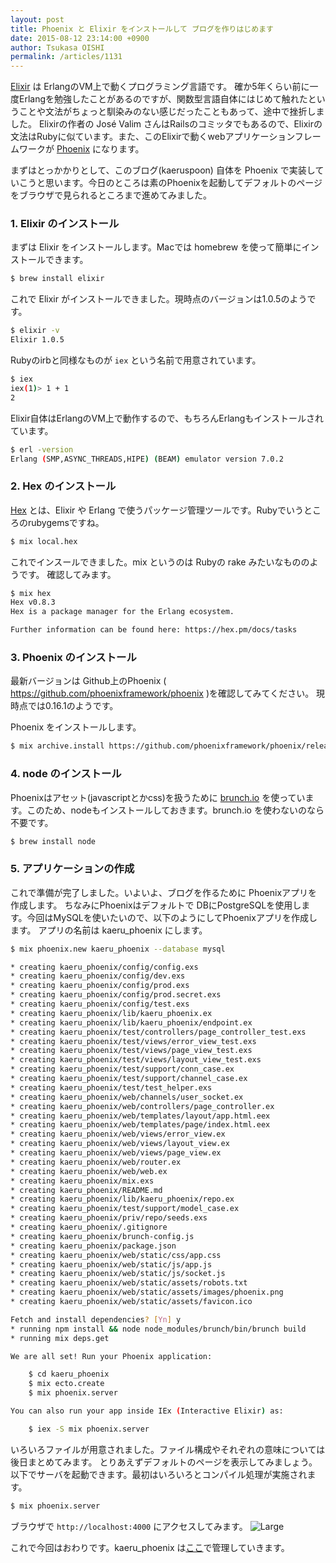 ```yaml
---
layout: post
title: Phoenix と Elixir をインストールして ブログを作りはじめます
date: 2015-08-12 23:14:00 +0900
author: Tsukasa OISHI
permalink: /articles/1131
---
```


[Elixir](http://elixir-lang.org/) は ErlangのVM上で動くプログラミング言語です。
確か5年くらい前に一度Erlangを勉強したことがあるのですが、関数型言語自体にはじめて触れたということや文法がちょっと馴染みのない感じだったこともあって、途中で挫折しました。
Elixirの作者の José Valim さんはRailsのコミッタでもあるので、Elixirの文法はRubyに似ています。また、このElixirで動くwebアプリケーションフレームワークが [Phoenix](http://www.phoenixframework.org/) になります。

まずはとっかかりとして、このブログ(kaeruspoon) 自体を Phoenix で実装していこうと思います。今日のところは素のPhoenixを起動してデフォルトのページをブラウザで見られるところまで進めてみました。

### 1. Elixir のインストール
まずは Elixir をインストールします。Macでは homebrew を使って簡単にインストールできます。
```bash
$ brew install elixir
```
これで Elixir がインストールできました。現時点のバージョンは1.0.5のようです。
```bash
$ elixir -v
Elixir 1.0.5
```

Rubyのirbと同様なものが ```iex``` という名前で用意されています。
```bash
$ iex
iex(1)> 1 + 1
2
```

Elixir自体はErlangのVM上で動作するので、もちろんErlangもインストールされています。
```bash
$ erl -version
Erlang (SMP,ASYNC_THREADS,HIPE) (BEAM) emulator version 7.0.2
```

### 2. Hex のインストール
[Hex](https://hex.pm/) とは、Elixir や Erlang で使うパッケージ管理ツールです。Rubyでいうところのrubygemsですね。
```bash
$ mix local.hex
```
これでインスールできました。mix というのは Rubyの rake みたいなもののようです。
確認してみます。
```bash
$ mix hex
Hex v0.8.3
Hex is a package manager for the Erlang ecosystem.

Further information can be found here: https://hex.pm/docs/tasks
```

### 3. Phoenix のインストール
最新バージョンは Github上のPhoenix ( https://github.com/phoenixframework/phoenix )を確認してみてください。
現時点では0.16.1のようです。

Phoenix をインストールします。
```bash
$ mix archive.install https://github.com/phoenixframework/phoenix/releases/download/v0.16.1/phoenix_new-0.16.1.ez
```

### 4. node のインストール
Phoenixはアセット(javascriptとかcss)を扱うために [brunch.io](http://brunch.io/) を使っています。このため、nodeもインストールしておきます。brunch.io を使わないのなら不要です。
```bash
$ brew install node
```

### 5. アプリケーションの作成
これで準備が完了しました。いよいよ、ブログを作るために Phoenixアプリを作成します。
ちなみにPhoenixはデフォルトで DBにPostgreSQLを使用します。今回はMySQLを使いたいので、以下のようにしてPhoenixアプリを作成します。
アプリの名前は kaeru_phoenix にします。
```bash
$ mix phoenix.new kaeru_phoenix --database mysql 

* creating kaeru_phoenix/config/config.exs
* creating kaeru_phoenix/config/dev.exs
* creating kaeru_phoenix/config/prod.exs
* creating kaeru_phoenix/config/prod.secret.exs
* creating kaeru_phoenix/config/test.exs
* creating kaeru_phoenix/lib/kaeru_phoenix.ex
* creating kaeru_phoenix/lib/kaeru_phoenix/endpoint.ex
* creating kaeru_phoenix/test/controllers/page_controller_test.exs
* creating kaeru_phoenix/test/views/error_view_test.exs
* creating kaeru_phoenix/test/views/page_view_test.exs
* creating kaeru_phoenix/test/views/layout_view_test.exs
* creating kaeru_phoenix/test/support/conn_case.ex
* creating kaeru_phoenix/test/support/channel_case.ex
* creating kaeru_phoenix/test/test_helper.exs
* creating kaeru_phoenix/web/channels/user_socket.ex
* creating kaeru_phoenix/web/controllers/page_controller.ex
* creating kaeru_phoenix/web/templates/layout/app.html.eex
* creating kaeru_phoenix/web/templates/page/index.html.eex
* creating kaeru_phoenix/web/views/error_view.ex
* creating kaeru_phoenix/web/views/layout_view.ex
* creating kaeru_phoenix/web/views/page_view.ex
* creating kaeru_phoenix/web/router.ex
* creating kaeru_phoenix/web/web.ex
* creating kaeru_phoenix/mix.exs
* creating kaeru_phoenix/README.md
* creating kaeru_phoenix/lib/kaeru_phoenix/repo.ex
* creating kaeru_phoenix/test/support/model_case.ex
* creating kaeru_phoenix/priv/repo/seeds.exs
* creating kaeru_phoenix/.gitignore
* creating kaeru_phoenix/brunch-config.js
* creating kaeru_phoenix/package.json
* creating kaeru_phoenix/web/static/css/app.css
* creating kaeru_phoenix/web/static/js/app.js
* creating kaeru_phoenix/web/static/js/socket.js
* creating kaeru_phoenix/web/static/assets/robots.txt
* creating kaeru_phoenix/web/static/assets/images/phoenix.png
* creating kaeru_phoenix/web/static/assets/favicon.ico

Fetch and install dependencies? [Yn] y
* running npm install && node node_modules/brunch/bin/brunch build
* running mix deps.get

We are all set! Run your Phoenix application:

    $ cd kaeru_phoenix
    $ mix ecto.create
    $ mix phoenix.server

You can also run your app inside IEx (Interactive Elixir) as:

    $ iex -S mix phoenix.server
```

いろいろファイルが用意されました。ファイル構成やそれぞれの意味については後日まとめてみます。
とりあえずデフォルトのページを表示してみましょう。
以下でサーバを起動できます。最初はいろいろとコンパイル処理が実施されます。
```bash
$ mix phoenix.server
```

ブラウザで ```http://localhost:4000``` にアクセスしてみます。
![Large](https://s3-ap-northeast-1.amazonaws.com/kaeruspoon/images/241/large.png?1439392563)

これで今回はおわりです。kaeru_phoenix は[ここ](https://github.com/tsukasaoishi/kaeru_phoenix)で管理していきます。
